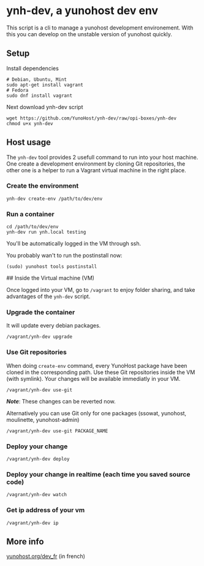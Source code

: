 # ynh-dev, a yunohost dev env

This script is a cli to manage a yunohost development environement.
With this you can develop on the unstable version of yunohost quickly.

## Setup

Install dependencies
```shell
# Debian, Ubuntu, Mint
sudo apt-get install vagrant
# Fedora
sudo dnf install vagrant
```

Next download ynh-dev script

```shell
wget https://github.com/YunoHost/ynh-dev/raw/opi-boxes/ynh-dev
chmod u+x ynh-dev
```

## Host usage

The `ynh-dev` tool provides 2 usefull command to run into your host machine. One
create a development environment by cloning Git repositories, the other one is a
helper to run a Vagrant virtual machine in the right place.

### Create the environment

    ynh-dev create-env /path/to/dev/env


### Run a container

    cd /path/to/dev/env
    ynh-dev run ynh.local testing

You'll be automatically logged in the VM through ssh.

You probably wan't to run the postinstall now:

    (sudo) yunohost tools postinstall


## Inside the Virtual machine (VM)

Once logged into your VM, go to `/vagrant` to enjoy folder sharing, and take
advantages of the `ynh-dev` script.

###  Upgrade the container

It will update every debian packages.

    /vagrant/ynh-dev upgrade

###  Use Git repositories

When doing `create-env` command, every YunoHost package have been cloned in the
corresponding path. Use these Git repositories inside the VM (with symlink).
Your changes will be available immediatly in your VM.

    /vagrant/ynh-dev use-git

***Note***: These changes can be reverted now.

Alternatively you can use Git only for one packages (ssowat, yunohost,
moulinette, yunohost-admin)

    /vagrant/ynh-dev use-git PACKAGE_NAME


###  Deploy your change

    /vagrant/ynh-dev deploy

### Deploy your change in realtime (each time you saved source code)

    /vagrant/ynh-dev watch

### Get ip address of your vm

    /vagrant/ynh-dev ip

## More info 

[yunohost.org/dev_fr](https://yunohost.org/dev_fr) (in french)
